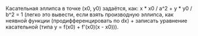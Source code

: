 Касательная эллипса в точке (x0, y0) задаётся, как:
x * x0 / a^2 + y * y0 / b^2 = 1 (легко это вывести, если взять производную эллипса, как неявной функции (продифференцировать по dx) + записать уравнение касательной (типа y = f(x0) + f'(x0)(x - x0))).
